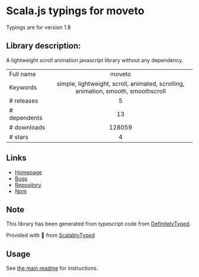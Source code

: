 
# Scala.js typings for moveto

Typings are for version 1.8

## Library description:
A lightweight scroll animation javascript library without any dependency.

|                    |                 |
| ------------------ | :-------------: |
| Full name          | moveto |
| Keywords           | simple, lightweight, scroll, animated, scrolling, animation, smooth, smoothscroll |
| # releases         | 5 |
| # dependents       | 13 |
| # downloads        | 128059 |
| # stars            | 4 |

## Links
- [Homepage](https://github.com/hsnaydd/moveTo#readme)
- [Bugs](https://github.com/hsnaydd/moveTo/issues)
- [Repository](https://github.com/hsnaydd/moveTo)
- [Npm](https://www.npmjs.com/package/moveto)
    


## Note
This library has been generated from typescript code from [DefinitelyTyped](https://definitelytyped.org).

Provided with :purple_heart: from [ScalablyTyped](https://github.com/oyvindberg/ScalablyTyped)

## Usage
See [the main readme](../../readme.md) for instructions.


